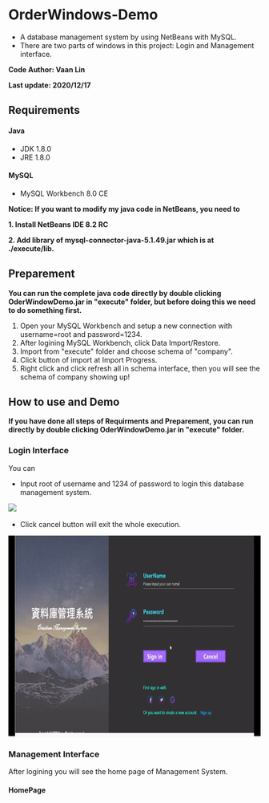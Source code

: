 # OrderWindows-Demo
+ A database management system by using NetBeans with MySQL.
+ There are two parts of windows in this project: Login and Management interface.

**Code Author: Vaan Lin**

**Last update: 2020/12/17**

## Requirements
#### Java
+ JDK            1.8.0
+ JRE            1.8.0
#### MySQL
+ MySQL Workbench 8.0 CE

**Notice: If you want to modify my java code in NetBeans, you need to**

**1. Install NetBeans IDE 8.2 RC**

**2. Add library of mysql-connector-java-5.1.49.jar which is at ./execute/lib.**

## Preparement
**You can run the complete java code directly by double clicking OderWindowDemo.jar in "execute" folder, but before doing this we need to do something first.**
1. Open your MySQL Workbench and setup a new connection with username=root and password=1234.
2. After logining MySQL Workbench, click Data Import/Restore.
3. Import from "execute" folder and choose schema of "company".
4. Click button of import at Import Progress.
5. Right click and click refresh all in schema interface, then you will see the schema of company showing up!

## How to use and Demo
**If you have done all steps of Requirments and Preparement, you can run directly by double clicking OderWindowDemo.jar in "execute" folder.**
### Login Interface
You can
+ Input root of username and 1234 of password to login this database management system.
<img src="Demo/Login.gif" height="400"/>

+ Click cancel button will exit the whole execution.
<img src="Demo/Cancel.gif" height="400"/>

### Management Interface
After logining you will see the home page of Management System.
#### HomePage



